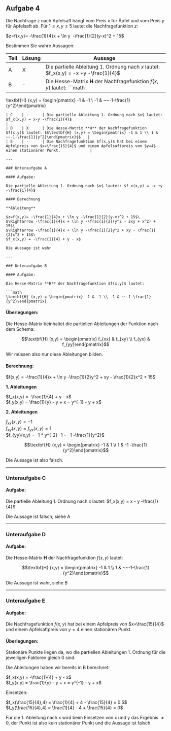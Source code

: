 ## Aufgabe 4

Die Nachfrage $z$ nach Apfelsaft hängt vom Preis $x$ für Äpfel und vom Preis $y$ für Apfelsaft ab. Für $1\leq x,y \leq 5$ lautet die Nachfragefunktion $z$:

$z=f(x,y)= -\frac{1}{4}x + \ln y  -\frac{1}{2}(y-x)^2 + 15$

Bestimmen Sie wahre Aussagen:

| Teil | Lösung | Aussage                                                                             |
| ---- | ------ | ----------------------------------------------------------------------------------- |
| A    | X      | Die partielle Ableitung 1. Ordnung nach $x$ lautet: $f_x(x,y) = -x +y -\frac{1}{4}$ |
| B    | -      | Die Hesse-Matrix **H** der Nachfragefunktion $f(x,y)$ lautet: ```math               |
\textbf{H} (x,y) = \begin{pmatrix} -1 & -1 \\ -1 & ~~-1-\frac{1}{y^2}\end{pmatrix}
```|
| C    | -      | Die partielle Ableitung 1. Ordnung nach $x$ lautet: $f_x(x,y) = x-y -\frac{1}{4}$                                                                    |
| D    | X      | Die Hesse-Matrix **H** der Nachfragefunktion $f(x,y)$ lautet: $$\textbf{H} (x,y) = \begin{pmatrix} -1 & 1 \\ 1 & ~~-1-\frac{1}{y^2}\end{pmatrix}$$   |
| E    | -      | Die Nachfragefunktion $f(x,y)$ hat bei einem Apfelpreis von $x=\frac{15}{4}$ und einem Apfelsaftpreis von $y=4$ einen stationären Punkt.             |

---

### Unteraufgabe A

#### Aufgabe:

Die partielle Ableitung 1. Ordnung nach $x$ lautet: $f_x(x,y) = -x +y -\frac{1}{4}$

#### Berechnung

**Ableitung**

$z=f(x,y)= -\frac{1}{4}x + \ln y -\frac{1}{2}(y-x)^2 + 15$\
$\Rightarrow -\frac{1}{4}x + \ln y -\frac{1}{2}(y^2 - 2xy + x^2) + 15$\
$\Rightarrow -\frac{1}{4}x + \ln y -\frac{1}{2}y^2 + xy - \frac{1}{2}x^2 + 15$\
$f_x(x,y) = -\frac{1}{4} + y - x$

Die Aussage ist wahr

---

### Unteraufgabe B

#### Aufgabe:

Die Hesse-Matrix **H** der Nachfragefunktion $f(x,y)$ lautet: 

```math
\textbf{H} (x,y) = \begin{pmatrix} -1 & -1 \\ -1 & ~~-1-\frac{1}{y^2}\end{pmatrix}
```


#### Überlegungen:

Die Hesse-Matrix beinhaltet die partiellen Ableitungen der Funktion nach dem Schema:

```math
\textbf{H} (x,y) = \begin{pmatrix} f_{xx} & f_{xy} \\ f_{yx} & f_{yy}\end{pmatrix}
```

Wir müssen also nur diese Ableitungen bilden.

#### Berechnung:

$f(x,y) = -\frac{1}{4}x + \ln y -\frac{1}{2}y^2 + xy - \frac{1}{2}x^2 + 15$

**1. Ableitungen**

$f_x(x,y) = -\frac{1}{4} + y - x$\
$f_y(x,y) = \frac{1}{y} - y + x = y^{-1} - y + x$

**2. Ableitungen**

$f_{xx}(x,y) = -1$\
$f_{xy}(x,y) = f_{yx}(x,y) = 1$\
$f_{yy}(x,y) = -1 * y^{-2} -1 = -1 -\frac{1}{y^2}$

```math
\textbf{H} (x,y) = \begin{pmatrix} -1 & 1 \\ 1 & -1 -\frac{1}{y^2}\end{pmatrix}
```

Die Aussage ist also falsch.

---

### Unteraufgabe C


#### Aufgabe:

Die partielle Ableitung 1. Ordnung nach $x$ lautet: $f_x(x,y) = x - y -\frac{1}{4}$

Die Aussage ist falsch, siehe A

---

### Unteraufgabe D

#### Aufgabe:

Die Hesse-Matrix **H** der Nachfragefunktion $f(x,y)$ lautet: 

```math
\textbf{H} (x,y) = \begin{pmatrix} -1 & 1 \\ 1 & ~~-1-\frac{1}{y^2}\end{pmatrix}
```

Die Aussage ist wahr, siehe B

---

### Unteraufgabe E

#### Aufgabe:

Die Nachfragefunktion $f(x,y)$ hat bei einem Apfelpreis von $x=\frac{15}{4}$ und einem Apfelsaftpreis von $y=4$ einen stationären Punkt.

#### Überlegungen:

Stationäre Punkte liegen da, wo die partiellen Ableitungen 1. Ordnung für die jeweiligen Faktoren gleich 0 sind.

Die Ableitungen haben wir bereits in B berechnet:

$f_x(x,y) = -\frac{1}{4} + y - x$\
$f_y(x,y) = \frac{1}{y} - y + x = y^{-1} - y + x$

Einsetzen:

$f_x(\frac{15}{4},4) = \frac{1}{4} + 4 - \frac{15}{4} = 0.5$\
$f_y(\frac{15}{4},4) = \frac{1}{4} - 4 + \frac{15}{4} = 0$

Für die 1. Ableitung nach x wird beim Einsetzen von x und y das Ergebnis $\neq 0$, der Punkt ist also kein stationärer Punkt und die Aussage ist falsch.